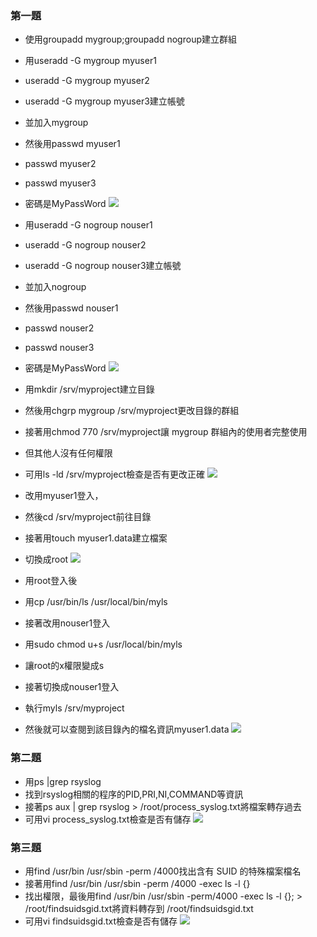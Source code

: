 ### 第一題
+ 使用groupadd mygroup;groupadd nogroup建立群組
+ 用useradd -G mygroup myuser1
+ useradd -G mygroup myuser2
+ useradd -G mygroup myuser3建立帳號
+ 並加入mygroup
+ 然後用passwd myuser1
+ passwd myuser2
+ passwd myuser3
+ 密碼是MyPassWord
       ![](https://i.imgur.com/HU5Hk1X.jpg)
+ 用useradd -G nogroup nouser1
+ useradd -G nogroup nouser2
+ useradd -G nogroup nouser3建立帳號
+ 並加入nogroup
+ 然後用passwd nouser1
+ passwd nouser2
+ passwd nouser3
+ 密碼是MyPassWord
![](https://i.imgur.com/CewATr8.jpg)

+ 用mkdir /srv/myproject建立目錄
+ 然後用chgrp mygroup /srv/myproject更改目錄的群組
+ 接著用chmod 770 /srv/myproject讓 mygroup 群組內的使用者完整使用
+ 但其他人沒有任何權限
+ 可用ls -ld /srv/myproject檢查是否有更改正確
![](https://i.imgur.com/elO5caX.jpg)
+ 改用myuser1登入，
+ 然後cd /srv/myproject前往目錄
+ 接著用touch myuser1.data建立檔案
+ 切換成root
![](https://i.imgur.com/b8Tp1Z7.jpg)
+ 用root登入後
+ 用cp /usr/bin/ls /usr/local/bin/myls
+ 接著改用nouser1登入
+ 用sudo chmod u+s /usr/local/bin/myls
+ 讓root的x權限變成s
+ 接著切換成nouser1登入
+ 執行myls /srv/myproject
+ 然後就可以查閱到該目錄內的檔名資訊myuser1.data
![](https://i.imgur.com/lHknPo6.jpg)
### 第二題
+ 用ps |grep rsyslog
+ 找到rsyslog相關的程序的PID,PRI,NI,COMMAND等資訊
+ 接著ps aux | grep rsyslog > /root/process_syslog.txt將檔案轉存過去
+ 可用vi process_syslog.txt檢查是否有儲存
![](https://i.imgur.com/quipbZH.jpg)
### 第三題
+ 用find /usr/bin /usr/sbin -perm /4000找出含有 SUID 的特殊檔案檔名
+ 接著用find /usr/bin /usr/sbin -perm /4000 -exec ls -l {} 
+ 找出權限，最後用find /usr/bin /usr/sbin -perm/4000 -exec ls -l {}; > /root/findsuidsgid.txt將資料轉存到 /root/findsuidsgid.txt
+  可用vi findsuidsgid.txt檢查是否有儲存
![](https://i.imgur.com/DcAgq3s.jpg)


